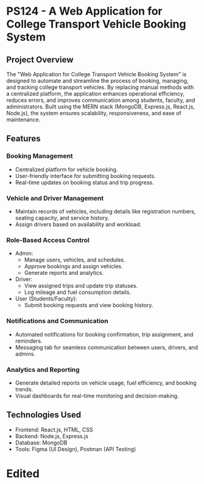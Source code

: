 # PS124 - A Web Application for College Transport Vehicle Booking System

## Project Overview
The "Web Application for College Transport Vehicle Booking System" is designed to automate and streamline the process of booking, managing, and tracking college transport vehicles. By replacing manual methods with a centralized platform, the application enhances operational efficiency, reduces errors, and improves communication among students, faculty, and administrators. Built using the MERN stack (MongoDB, Express.js, React.js, Node.js), the system ensures scalability, responsiveness, and ease of maintenance.

## Features
  ### Booking Management
  - Centralized platform for vehicle booking.
  - User-friendly interface for submitting booking requests.
  - Real-time updates on booking status and trip progress.
  ### Vehicle and Driver Management
  - Maintain records of vehicles, including details like registration numbers, seating capacity, and service history.
  - Assign drivers based on availability and workload.
  ### Role-Based Access Control
  - Admin:
      - Manage users, vehicles, and schedules.
      - Approve bookings and assign vehicles.
      - Generate reports and analytics.
  - Driver:
      - View assigned trips and update trip statuses.
      - Log mileage and fuel consumption details.
  - User (Students/Faculty):
      - Submit booking requests and view booking history.
  ### Notifications and Communication
  - Automated notifications for booking confirmation, trip assignment, and reminders.
  - Messaging tab for seamless communication between users, drivers, and admins.
  ### Analytics and Reporting
  - Generate detailed reports on vehicle usage, fuel efficiency, and booking trends.
  - Visual dashboards for real-time monitoring and decision-making.

## Technologies Used
- Frontend: React.js, HTML, CSS
- Backend: Node.js, Express.js
- Database: MongoDB
- Tools: Figma (UI Design), Postman (API Testing)
# Edited
